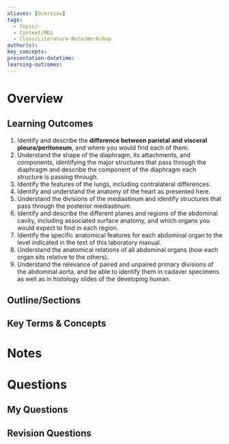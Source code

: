 ```yaml
---
aliases: [Overview]
tags:
  - Topic/-
  - Context/MD1
  - Class/Literature-Note/Workshop
author(s): 
key_concepts: 
presentation-datetime: 
learning-outcomes:
---
```



# Overview
## Learning Outcomes
1. Identify and describe the **difference between parietal and visceral pleura/peritoneum**, and where you would find each of them.
2. Understand the shape of the diaphragm, its attachments, and components, identifying the major structures that pass through the diaphragm and describe the component of the diaphragm each structure is passing through.
3. Identify the features of the lungs, including contralateral differences.
4. Identify and understand the anatomy of the heart as presented here.
5. Understand the divisions of the mediastinum and identify structures that pass through the posterior mediastinum.
6. Identify and describe the different planes and regions of the abdominal cavity, including associated surface anatomy, and which organs you would expect to find in each region.
7. Identify the specific anatomical features for each abdominal organ to the level indicated in the text of this laboratory manual.
8. Understand the anatomical relations of all abdominal organs (how each organ sits relative to the others).
9. Understand the relevance of paired and unpaired primary divisions of the abdominal aorta, and be able to identify them in cadaver specimens as well as in histology slides of the developing human.
## Outline/Sections

## Key Terms & Concepts


# Notes


# Questions

## My Questions
## Revision Questions




